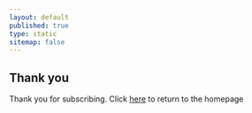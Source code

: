 ```yaml
---
layout: default
published: true
type: static
sitemap: false
---
```

## Thank you

Thank you for subscribing. Click [here](https://thisdigitallife.github.io/ontwofeet/) to return to the homepage
